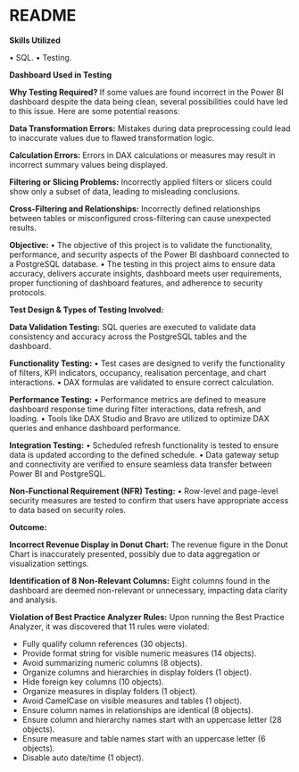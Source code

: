 # **README**

**Skills Utilized**

• SQL.
• Testing.

**Dashboard Used in Testing**

**Why Testing Required?**
If some values are found incorrect in the Power BI dashboard despite the data being clean, several possibilities could have led to this issue. Here are some potential reasons:

**Data Transformation Errors:**
Mistakes during data preprocessing could lead to inaccurate values due to flawed transformation logic.

**Calculation Errors:**
Errors in DAX calculations or measures may result in incorrect summary values being displayed.

**Filtering or Slicing Problems:**
Incorrectly applied filters or slicers could show only a subset of data, leading to misleading conclusions.

**Cross-Filtering and Relationships:**
Incorrectly defined relationships between tables or misconfigured cross-filtering can cause unexpected results.

**Objective:**
• The objective of this project is to validate the functionality, performance, and security aspects of the Power BI dashboard connected to a PostgreSQL database.
• The testing in this project aims to ensure data accuracy, delivers accurate insights, dashboard meets user requirements, proper functioning of dashboard features, and adherence to security protocols.

**Test Design & Types of Testing Involved:**

**Data Validation Testing:**
SQL queries are executed to validate data consistency and accuracy across the PostgreSQL tables and the dashboard.

**Functionality Testing:**
• Test cases are designed to verify the functionality of filters, KPI indicators, occupancy, realisation percentage, and chart interactions.
• DAX formulas are validated to ensure correct calculation.

**Performance Testing:**
• Performance metrics are defined to measure dashboard response time during filter interactions, data refresh, and loading.
• Tools like DAX Studio and Bravo are utilized to optimize DAX queries and enhance dashboard performance.

**Integration Testing:**
• Scheduled refresh functionality is tested to ensure data is updated according to the defined schedule.
• Data gateway setup and connectivity are verified to ensure seamless data transfer between Power BI and PostgreSQL.

**Non-Functional Requirement (NFR) Testing:**
• Row-level and page-level security measures are tested to confirm that users have appropriate access to data based on security roles.

**Outcome:**

**Incorrect Revenue Display in Donut Chart:**
The revenue figure in the Donut Chart is inaccurately presented, possibly due to data aggregation or visualization settings.

**Identification of 8 Non-Relevant Columns:**
Eight columns found in the dashboard are deemed non-relevant or unnecessary, impacting data clarity and analysis.

**Violation of Best Practice Analyzer Rules:**
Upon running the Best Practice Analyzer, it was discovered that 11 rules were violated:
- Fully qualify column references (30 objects).
- Provide format string for visible numeric measures (14 objects).
- Avoid summarizing numeric columns (8 objects).
- Organize columns and hierarchies in display folders (1 object).
- Hide foreign key columns (10 objects).
- Organize measures in display folders (1 object).
- Avoid CamelCase on visible measures and tables (1 object).
- Ensure column names in relationships are identical (8 objects).
- Ensure column and hierarchy names start with an uppercase letter (28 objects).
- Ensure measure and table names start with an uppercase letter (6 objects).
- Disable auto date/time (1 object).
